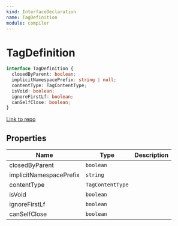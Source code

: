 ```yaml
---
kind: InterfaceDeclaration
name: TagDefinition
module: compiler
---
```


# TagDefinition

```ts
interface TagDefinition {
  closedByParent: boolean;
  implicitNamespacePrefix: string | null;
  contentType: TagContentType;
  isVoid: boolean;
  ignoreFirstLf: boolean;
  canSelfClose: boolean;
}
```

[Link to repo](https://github.com/timdeschryver/angular/blob/master/packages/compiler/src/ml_parser/tags.ts#L15-L24)

## Properties

| Name                    | Type             | Description |
| ----------------------- | ---------------- | ----------- |
| closedByParent          | `boolean`        |             |
| implicitNamespacePrefix | `string`         |             |
| contentType             | `TagContentType` |             |
| isVoid                  | `boolean`        |             |
| ignoreFirstLf           | `boolean`        |             |
| canSelfClose            | `boolean`        |             |
